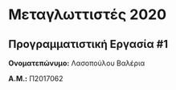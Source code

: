 # Μεταγλωττιστές 2020
## Προγραμματιστική Εργασία #1

**Ονοματεπώνυμο:** Λασοπούλου Βαλέρια

**Α.Μ.:** Π2017062


